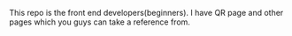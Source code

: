 This repo is the front end developers(beginners). I have QR page and other pages which you guys can take a reference from.
